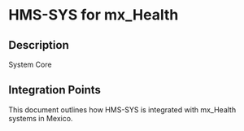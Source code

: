 # HMS-SYS for mx_Health

## Description

System Core

## Integration Points

This document outlines how HMS-SYS is integrated with mx_Health systems in Mexico.
